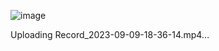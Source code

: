 ![image](https://github.com/vishalpanchal007/multiuser_authentication_app/assets/117709901/59be4487-6c4b-4377-b5bb-af5ae1fcfd89)


Uploading Record_2023-09-09-18-36-14.mp4…

